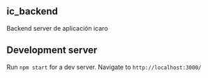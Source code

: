 ## ic_backend

Backend server de aplicación icaro

## Development server

 Run `npm start` for a dev server. Navigate to `http://localhost:3000/`

